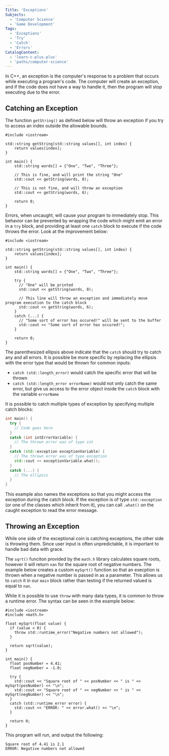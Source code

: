 ```yaml
---
Title: 'Exceptions'
Subjects:
  - 'Computer Science'
  - 'Game Development'
Tags:
  - 'Exceptions'
  - 'Try'
  - 'Catch'
  - 'Errors'
CatalogContent:
  - 'learn-c-plus-plus'
  - 'paths/computer-science'
---
```


In C++, an exception is the computer's response to a problem that occurs while executing a program's code. The computer will create an exception, and if the code does not have a way to handle it, then the program will stop executing due to the error.

## Catching an Exception

The function `getString()` as defined below will throw an exception if you try to access an index outside the allowable bounds.

```codebyte/cpp
#include <iostream>

std::string getString(std::string values[], int index) {
    return values[index];
}

int main() {
    std::string words[] = {"One", "Two", "Three"};

    // This is fine, and will print the string "One"
    std::cout << getString(words, 0);

    // This is not fine, and will throw an exception
    std::cout << getString(words, 6);

    return 0;
}
```

Errors, when uncaught, will cause your program to immediately stop. This behavior can be prevented by wrapping the code which might emit an error in a `try` block, and providing at least one `catch` block to execute if the code throws the error. Look at the improvement below:

```codebyte/cpp
#include <iostream>

std::string getString(std::string values[], int index) {
    return values[index];
}

int main() {
    std::string words[] = {"One", "Two", "Three"};

    try {
      // "One" will be printed
      std::cout << getString(words, 0);

      // This line will throw an exception and immediately move program execution to the catch block
      std::cout << getString(words, 6);
    }
    catch (...) {
      // "Some sort of error has occured!" will be sent to the buffer
      std::cout << "Some sort of error has occured!";
    }

    return 0;
}
```

The parenthesized ellipsis above indicate that the `catch` should try to catch any and all errors. It is possible be more specific by replacing the ellipsis with the error type that would be thrown for common inputs:

- `catch (std::length_error)` would catch the specific error that will be thrown
- `catch (std::length_error errorName)` would not only catch the same error, but give us access to the error object inside the `catch` block with the variable `errorName`

It is possible to catch multiple types of exception by specifying multiple catch blocks:

```cpp
int main() {
  try {
    // Code goes here
  }
  catch (int intErrorVariable) {
    // The thrown error was of type int
  }
  catch (std::exception exceptionVariable) {
    // The thrown error was of type exception
    std::cout << exceptionVariable.what();
  }
  catch (...) {
    // The ellipsis
  }
}
```

This example also names the exceptions so that you might access the exception during the catch block. If the exception is of type `std::exception` (or one of the classes which inherit from it), you can call `.what()` on the caught exception to read the error message.

## Throwing an Exception

While one side of the exceptional coin is catching exceptions, the other side is throwing them. Since user input is often unpredictable, it is important to handle bad data with grace.

The `sqrt()` funciton provided by the `math.h` library calculates square roots, however it will return `nan` for the square root of negative numbers. The example below creates a custom `mySqrt()` function so that an execption is thrown when a negative number is passed in as a parameter. This allows us to `catch` it in our `main` block rather than testing if the returned valued is equal to `nan`.

While it is possible to use `throw` with many data types, it is common to throw a runtime error. The syntax can be seen in the example below:

```codebyte/cpp
#include <iostream>
#include <math.h>

float mySqrt(float value) {
  if (value < 0) {
    throw std::runtime_error("Negative numbers not allowed");
  }

  return sqrt(value);
}

int main() {
  float posNumber = 4.41;
  float negNumber = -1.0;

  try {
    std::cout << "Square root of " << posNumber << " is " << mySqrt(posNumber) << "\n";
    std::cout << "Square root of " << negNumber << " is " << mySqrt(negNumber) << "\n";
  }
  catch (std::runtime_error error) {
    std::cout << "ERROR: " << error.what() << "\n";
  }

  return 0;
}
```

This program will run, and output the following:

```shell
Square root of 4.41 is 2.1
ERROR: Negative numbers not allowed
```
